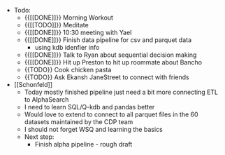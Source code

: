 - Todo:
    - {{[[DONE]]}} Morning Workout
    - {{[[TODO]]}}  Meditate
    - {{[[DONE]]}}  10:30 meeting with Yael
    - {{[[DONE]]}}  Finish data pipeline for csv and parquet data
        - using kdb idenfier info
    -  {{[[DONE]]}}  Talk to Ryan about sequential decision making
    - {{[[DONE]]}}  Hit up Preston to hit up roommate about Bancho
    - {{TODO}}  Cook chicken pasta
    - {{TODO}}  Ask Ekansh JaneStreet to connect with friends
- [[Schonfeld]]
    - Today mostly finished pipeline just need a bit more connecting ETL to AlphaSearch
    - I need to learn SQL/Q-kdb and pandas better
    - Would love to extend to connect to all parquet files in the 60 datasets maintained by the CDP team
    - I should not forget WSQ and learning the basics
    - Next step:
        - Finish alpha pipeline - rough draft
